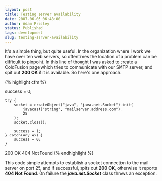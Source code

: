 ```yaml
---
layout: post
title: Testing server availability
date: 2007-06-05 06:48:00
author: Adam Presley
status: Published
tags: development
slug: testing-server-availability
---
```

It's a simple thing, but quite useful. In the organization where I work
we have over ten web servers, so oftentimes the location of a problem
can be difficult to pinpoint. In this line of thought I was asked to
create a ColdFusion page which tries to communicate with our SMTP
server, and spit out **200 OK** if it is available. So here's one
approach.

{% highlight cfm %}
<cfsetting showdebugoutput="false">

<cfscript>
	success = 0;

	try {
		socket = createObject("java", "java.net.Socket").init(
			javacast("string", "mailserver.address.com"),
			25
		);
		socket.close();

		success = 1;
	} catch(Any ex) {
		success = 0;
	}
</cfscript>

<cfif success>
	<cfset getPageContext().getOut().clearBuffer() />200 OK<cfabort />
<cfelse>
	<cfset getPageContext().getOut().clearBuffer() />404 Not Found<cfabort />
</cfif>
{% endhighlight %}

This code simple attempts to establish a socket connection to the mail
server on port 25, and if successful, spits out **200 OK**, otherwise it
reports **404 Not Found**. On failure the ***java.net.Socket*** class
throws an exception.
